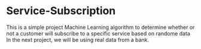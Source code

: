 # Service-Subscription
This is a simple project
Machine Learning algorithm to determine whether or not a customer will subscribe to a specific service based on randome data
In the next project, we will be using real data from a bank.